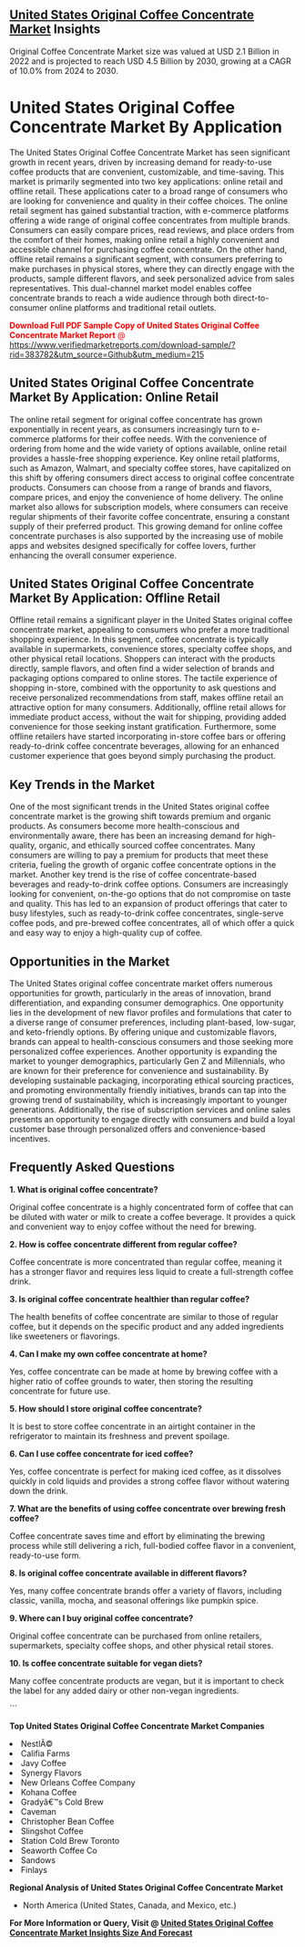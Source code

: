 <h2><a href="https://www.verifiedmarketreports.com/download-sample/?rid=383782&amp;utm_source=Github&amp;utm_medium=215" target="_blank">United States Original Coffee Concentrate Market</a> Insights</h2><p>Original Coffee Concentrate Market size was valued at USD 2.1 Billion in 2022 and is projected to reach USD 4.5 Billion by 2030, growing at a CAGR of 10.0% from 2024 to 2030.</p><p> <h1>United States Original Coffee Concentrate Market By Application</h1> <p>The United States Original Coffee Concentrate Market has seen significant growth in recent years, driven by increasing demand for ready-to-use coffee products that are convenient, customizable, and time-saving. This market is primarily segmented into two key applications: online retail and offline retail. These applications cater to a broad range of consumers who are looking for convenience and quality in their coffee choices. The online retail segment has gained substantial traction, with e-commerce platforms offering a wide range of original coffee concentrates from multiple brands. Consumers can easily compare prices, read reviews, and place orders from the comfort of their homes, making online retail a highly convenient and accessible channel for purchasing coffee concentrate. On the other hand, offline retail remains a significant segment, with consumers preferring to make purchases in physical stores, where they can directly engage with the products, sample different flavors, and seek personalized advice from sales representatives. This dual-channel market model enables coffee concentrate brands to reach a wide audience through both direct-to-consumer online platforms and traditional retail outlets. <p><span class=""><span style="color: #ff0000;"><strong>Download Full PDF Sample Copy of United States Original Coffee Concentrate Market Report</strong> @ </span><a href="https://www.verifiedmarketreports.com/download-sample/?rid=383782&amp;utm_source=Github&amp;utm_medium=215" target="_blank">https://www.verifiedmarketreports.com/download-sample/?rid=383782&amp;utm_source=Github&amp;utm_medium=215</a></span></p></p> <h2>United States Original Coffee Concentrate Market By Application: Online Retail</h2> <p>The online retail segment for original coffee concentrate has grown exponentially in recent years, as consumers increasingly turn to e-commerce platforms for their coffee needs. With the convenience of ordering from home and the wide variety of options available, online retail provides a hassle-free shopping experience. Key online retail platforms, such as Amazon, Walmart, and specialty coffee stores, have capitalized on this shift by offering consumers direct access to original coffee concentrate products. Consumers can choose from a range of brands and flavors, compare prices, and enjoy the convenience of home delivery. The online market also allows for subscription models, where consumers can receive regular shipments of their favorite coffee concentrate, ensuring a constant supply of their preferred product. This growing demand for online coffee concentrate purchases is also supported by the increasing use of mobile apps and websites designed specifically for coffee lovers, further enhancing the overall consumer experience.</p> <h2>United States Original Coffee Concentrate Market By Application: Offline Retail</h2> <p>Offline retail remains a significant player in the United States original coffee concentrate market, appealing to consumers who prefer a more traditional shopping experience. In this segment, coffee concentrate is typically available in supermarkets, convenience stores, specialty coffee shops, and other physical retail locations. Shoppers can interact with the products directly, sample flavors, and often find a wider selection of brands and packaging options compared to online stores. The tactile experience of shopping in-store, combined with the opportunity to ask questions and receive personalized recommendations from staff, makes offline retail an attractive option for many consumers. Additionally, offline retail allows for immediate product access, without the wait for shipping, providing added convenience for those seeking instant gratification. Furthermore, some offline retailers have started incorporating in-store coffee bars or offering ready-to-drink coffee concentrate beverages, allowing for an enhanced customer experience that goes beyond simply purchasing the product.</p> <h2>Key Trends in the Market</h2> <p>One of the most significant trends in the United States original coffee concentrate market is the growing shift towards premium and organic products. As consumers become more health-conscious and environmentally aware, there has been an increasing demand for high-quality, organic, and ethically sourced coffee concentrates. Many consumers are willing to pay a premium for products that meet these criteria, fueling the growth of organic coffee concentrate options in the market. Another key trend is the rise of coffee concentrate-based beverages and ready-to-drink coffee options. Consumers are increasingly looking for convenient, on-the-go options that do not compromise on taste and quality. This has led to an expansion of product offerings that cater to busy lifestyles, such as ready-to-drink coffee concentrates, single-serve coffee pods, and pre-brewed coffee concentrates, all of which offer a quick and easy way to enjoy a high-quality cup of coffee.</p> <h2>Opportunities in the Market</h2> <p>The United States original coffee concentrate market offers numerous opportunities for growth, particularly in the areas of innovation, brand differentiation, and expanding consumer demographics. One opportunity lies in the development of new flavor profiles and formulations that cater to a diverse range of consumer preferences, including plant-based, low-sugar, and keto-friendly options. By offering unique and customizable flavors, brands can appeal to health-conscious consumers and those seeking more personalized coffee experiences. Another opportunity is expanding the market to younger demographics, particularly Gen Z and Millennials, who are known for their preference for convenience and sustainability. By developing sustainable packaging, incorporating ethical sourcing practices, and promoting environmentally friendly initiatives, brands can tap into the growing trend of sustainability, which is increasingly important to younger generations. Additionally, the rise of subscription services and online sales presents an opportunity to engage directly with consumers and build a loyal customer base through personalized offers and convenience-based incentives.</p> <h2>Frequently Asked Questions</h2> <p><strong>1. What is original coffee concentrate?</strong></p> <p>Original coffee concentrate is a highly concentrated form of coffee that can be diluted with water or milk to create a coffee beverage. It provides a quick and convenient way to enjoy coffee without the need for brewing.</p> <p><strong>2. How is coffee concentrate different from regular coffee?</strong></p> <p>Coffee concentrate is more concentrated than regular coffee, meaning it has a stronger flavor and requires less liquid to create a full-strength coffee drink.</p> <p><strong>3. Is original coffee concentrate healthier than regular coffee?</strong></p> <p>The health benefits of coffee concentrate are similar to those of regular coffee, but it depends on the specific product and any added ingredients like sweeteners or flavorings.</p> <p><strong>4. Can I make my own coffee concentrate at home?</strong></p> <p>Yes, coffee concentrate can be made at home by brewing coffee with a higher ratio of coffee grounds to water, then storing the resulting concentrate for future use.</p> <p><strong>5. How should I store original coffee concentrate?</strong></p> <p>It is best to store coffee concentrate in an airtight container in the refrigerator to maintain its freshness and prevent spoilage.</p> <p><strong>6. Can I use coffee concentrate for iced coffee?</strong></p> <p>Yes, coffee concentrate is perfect for making iced coffee, as it dissolves quickly in cold liquids and provides a strong coffee flavor without watering down the drink.</p> <p><strong>7. What are the benefits of using coffee concentrate over brewing fresh coffee?</strong></p> <p>Coffee concentrate saves time and effort by eliminating the brewing process while still delivering a rich, full-bodied coffee flavor in a convenient, ready-to-use form.</p> <p><strong>8. Is original coffee concentrate available in different flavors?</strong></p> <p>Yes, many coffee concentrate brands offer a variety of flavors, including classic, vanilla, mocha, and seasonal offerings like pumpkin spice.</p> <p><strong>9. Where can I buy original coffee concentrate?</strong></p> <p>Original coffee concentrate can be purchased from online retailers, supermarkets, specialty coffee shops, and other physical retail stores.</p> <p><strong>10. Is coffee concentrate suitable for vegan diets?</strong></p> <p>Many coffee concentrate products are vegan, but it is important to check the label for any added dairy or other non-vegan ingredients.</p> ```</p><p><strong>Top United States Original Coffee Concentrate Market Companies</strong></p><div data-test-id=""><p><li>NestlÃ©</li><li> Califia Farms</li><li> Javy Coffee</li><li> Synergy Flavors</li><li> New Orleans Coffee Company</li><li> Kohana Coffee</li><li> Gradyâ€™s Cold Brew</li><li> Caveman</li><li> Christopher Bean Coffee</li><li> Slingshot Coffee</li><li> Station Cold Brew Toronto</li><li> Seaworth Coffee Co</li><li> Sandows</li><li> Finlays</li></p><div><strong>Regional Analysis of&nbsp;United States Original Coffee Concentrate Market</strong></div><ul><li dir="ltr"><p dir="ltr">North America&nbsp;(United States, Canada, and Mexico, etc.)</p></li></ul><p><strong>For More Information or Query, Visit @&nbsp;</strong><strong><a href="https://www.verifiedmarketreports.com/product/original-coffee-concentrate-market/?utm_source=Github&amp;utm_medium=215" target="_blank">United States Original Coffee Concentrate Market Insights Size And Forecast</a></strong></p></div>

